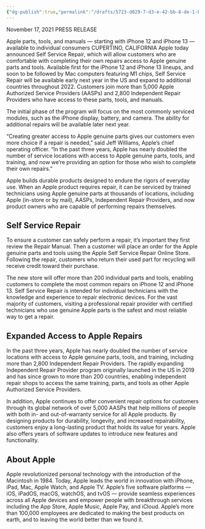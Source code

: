 ```yaml
---
{"dg-publish":true,"permalink":"/drafts/5723-d029-7-d3-e-42-bb-8-de-1-ba-2-d1696036-d/","dgHomeLink":true,"dgPassFrontmatter":false}
---
```


November 17, 2021
PRESS RELEASE

Apple parts, tools, and manuals — starting with iPhone 12 and iPhone 13 — available to individual consumers
CUPERTINO, CALIFORNIA Apple today announced Self Service Repair, which will allow customers who are comfortable with completing their own repairs access to Apple genuine parts and tools. Available first for the iPhone 12 and iPhone 13 lineups, and soon to be followed by Mac computers featuring M1 chips, Self Service Repair will be available early next year in the US and expand to additional countries throughout 2022. Customers join more than 5,000 Apple Authorized Service Providers (AASPs) and 2,800 Independent Repair Providers who have access to these parts, tools, and manuals.

The initial phase of the program will focus on the most commonly serviced modules, such as the iPhone display, battery, and camera. The ability for additional repairs will be available later next year.

“Creating greater access to Apple genuine parts gives our customers even more choice if a repair is needed,” said Jeff Williams, Apple’s chief operating officer. “In the past three years, Apple has nearly doubled the number of service locations with access to Apple genuine parts, tools, and training, and now we’re providing an option for those who wish to complete their own repairs.”

Apple builds durable products designed to endure the rigors of everyday use. When an Apple product requires repair, it can be serviced by trained technicians using Apple genuine parts at thousands of locations, including Apple (in-store or by mail), AASPs, Independent Repair Providers, and now product owners who are capable of performing repairs themselves.

## Self Service Repair

To ensure a customer can safely perform a repair, it’s important they first review the Repair Manual. Then a customer will place an order for the Apple genuine parts and tools using the Apple Self Service Repair Online Store. Following the repair, customers who return their used part for recycling will receive credit toward their purchase.

The new store will offer more than 200 individual parts and tools, enabling customers to complete the most common repairs on iPhone 12 and iPhone 13.
Self Service Repair is intended for individual technicians with the knowledge and experience to repair electronic devices. For the vast majority of customers, visiting a professional repair provider with certified technicians who use genuine Apple parts is the safest and most reliable way to get a repair.

## Expanded Access to Apple Repairs

In the past three years, Apple has nearly doubled the number of service locations with access to Apple genuine parts, tools, and training, including more than 2,800 Independent Repair Providers. The rapidly expanding Independent Repair Provider program originally launched in the US in 2019 and has since grown to more than 200 countries, enabling independent repair shops to access the same training, parts, and tools as other Apple Authorized Service Providers.

In addition, Apple continues to offer convenient repair options for customers through its global network of over 5,000 AASPs that help millions of people with both in- and out-of-warranty service for all Apple products.
By designing products for durability, longevity, and increased repairability, customers enjoy a long-lasting product that holds its value for years. Apple also offers years of software updates to introduce new features and functionality.

## About Apple

Apple revolutionized personal technology with the introduction of the Macintosh in 1984. Today, Apple leads the world in innovation with iPhone, iPad, Mac, Apple Watch, and Apple TV. Apple’s five software platforms — iOS, iPadOS, macOS, watchOS, and tvOS — provide seamless experiences across all Apple devices and empower people with breakthrough services including the App Store, Apple Music, Apple Pay, and iCloud. Apple’s more than 100,000 employees are dedicated to making the best products on earth, and to leaving the world better than we found it.
